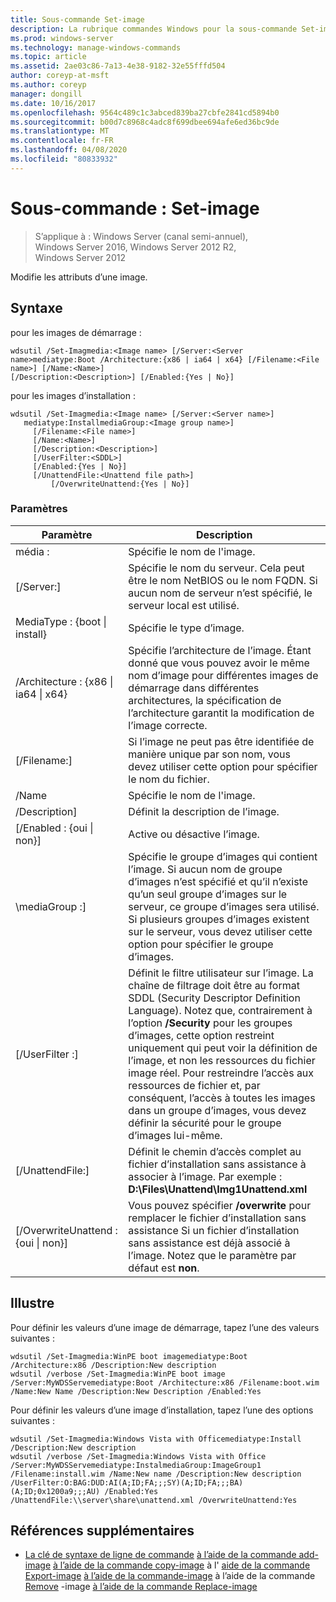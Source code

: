 ```yaml
---
title: Sous-commande Set-image
description: La rubrique commandes Windows pour la sous-commande Set-image, qui modifie les attributs d’une image.
ms.prod: windows-server
ms.technology: manage-windows-commands
ms.topic: article
ms.assetid: 2ae03c86-7a13-4e38-9182-32e55fffd504
author: coreyp-at-msft
ms.author: coreyp
manager: dongill
ms.date: 10/16/2017
ms.openlocfilehash: 9564c489c1c3abced839ba27cbfe2841cd5894b0
ms.sourcegitcommit: b00d7c8968c4adc8f699dbee694afe6ed36bc9de
ms.translationtype: MT
ms.contentlocale: fr-FR
ms.lasthandoff: 04/08/2020
ms.locfileid: "80833932"
---
```

# <a name="subcommand-set-image"></a>Sous-commande : Set-image

>S’applique à : Windows Server (canal semi-annuel), Windows Server 2016, Windows Server 2012 R2, Windows Server 2012

Modifie les attributs d’une image.

## <a name="syntax"></a>Syntaxe
pour les images de démarrage :
```
wdsutil /Set-Imagmedia:<Image name> [/Server:<Server name>mediatype:Boot /Architecture:{x86 | ia64 | x64} [/Filename:<File name>] [/Name:<Name>] 
[/Description:<Description>] [/Enabled:{Yes | No}]
```
pour les images d’installation :
```
wdsutil /Set-Imagmedia:<Image name> [/Server:<Server name>]
   mediatype:InstallmediaGroup:<Image group name>]
     [/Filename:<File name>]
     [/Name:<Name>]
     [/Description:<Description>]
     [/UserFilter:<SDDL>]
     [/Enabled:{Yes | No}]
     [/UnattendFile:<Unattend file path>]
         [/OverwriteUnattend:{Yes | No}]
```
### <a name="parameters"></a>Paramètres
|Paramètre|Description|
|-------|--------|
média :<Image name>|Spécifie le nom de l'image.|
|[/Server:<Server name>]|Spécifie le nom du serveur. Cela peut être le nom NetBIOS ou le nom FQDN. Si aucun nom de serveur n’est spécifié, le serveur local est utilisé.|
MediaType : {boot &#124; install}|Spécifie le type d’image.|
|/Architecture : {x86 &#124; ia64 &#124; x64}|Spécifie l’architecture de l’image. Étant donné que vous pouvez avoir le même nom d’image pour différentes images de démarrage dans différentes architectures, la spécification de l’architecture garantit la modification de l’image correcte.|
|[/Filename:<File name>]|Si l’image ne peut pas être identifiée de manière unique par son nom, vous devez utiliser cette option pour spécifier le nom du fichier.|
|/Name|Spécifie le nom de l'image.|
|/Description<Description>]|Définit la description de l’image.|
|[/Enabled : {oui &#124; non}]|Active ou désactive l’image.|
|\mediaGroup :<Image group name>]|Spécifie le groupe d’images qui contient l’image. Si aucun nom de groupe d’images n’est spécifié et qu’il n’existe qu’un seul groupe d’images sur le serveur, ce groupe d’images sera utilisé. Si plusieurs groupes d’images existent sur le serveur, vous devez utiliser cette option pour spécifier le groupe d’images.|
|[/UserFilter :<SDDL>]|Définit le filtre utilisateur sur l’image. La chaîne de filtrage doit être au format SDDL (Security Descriptor Definition Language). Notez que, contrairement à l’option **/Security** pour les groupes d’images, cette option restreint uniquement qui peut voir la définition de l’image, et non les ressources du fichier image réel. Pour restreindre l’accès aux ressources de fichier et, par conséquent, l’accès à toutes les images dans un groupe d’images, vous devez définir la sécurité pour le groupe d’images lui-même.|
|[/UnattendFile:<Unattend file path>]|Définit le chemin d’accès complet au fichier d’installation sans assistance à associer à l’image. Par exemple : **D:\Files\Unattend\Img1Unattend.xml**|
|[/OverwriteUnattend : {oui &#124; non}]|Vous pouvez spécifier **/overwrite** pour remplacer le fichier d’installation sans assistance Si un fichier d’installation sans assistance est déjà associé à l’image. Notez que le paramètre par défaut est **non**.|
## <a name="examples"></a><a name=BKMK_examples></a>Illustre
Pour définir les valeurs d’une image de démarrage, tapez l’une des valeurs suivantes :
```
wdsutil /Set-Imagmedia:WinPE boot imagemediatype:Boot /Architecture:x86 /Description:New description
wdsutil /verbose /Set-Imagmedia:WinPE boot image /Server:MyWDSServemediatype:Boot /Architecture:x86 /Filename:boot.wim 
/Name:New Name /Description:New Description /Enabled:Yes
```
Pour définir les valeurs d’une image d’installation, tapez l’une des options suivantes :
```
wdsutil /Set-Imagmedia:Windows Vista with Officemediatype:Install /Description:New description 
wdsutil /verbose /Set-Imagmedia:Windows Vista with Office /Server:MyWDSServemediatype:InstalmediaGroup:ImageGroup1 
/Filename:install.wim /Name:New name /Description:New description /UserFilter:O:BAG:DUD:AI(A;ID;FA;;;SY)(A;ID;FA;;;BA)(A;ID;0x1200a9;;;AU) /Enabled:Yes /UnattendFile:\\server\share\unattend.xml /OverwriteUnattend:Yes
```
## <a name="additional-references"></a>Références supplémentaires
- [La clé de syntaxe de ligne de commande](command-line-syntax-key.md)
[à l’aide de la commande add-image](using-the-add-image-command.md)
[à l’aide de la commande copy-image](using-the-copy-image-command.md)
à l' [aide de la commande Export-image](using-the-export-image-command.md)
[à l’aide de la commande-image](using-the-get-image-command.md)
à l’aide de la commande [Remove](using-the-remove-image-command.md) -image
[à l’aide de la commande Replace-image](using-the-replace-image-command.md)
